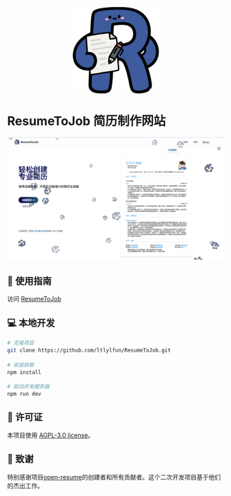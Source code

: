 <div align="center">
  <img src="public\logo-500.png" alt="ResumeToJob Logo" width="200" />
</div>

# ResumeToJob 简历制作网站

<div align="center">
  <img src="public/assets/1.png" alt="ResumeToJob Screenshot" width="800" />
</div>

## 🚀 使用指南

访问 [ResumeToJob](https://resume-to-job.vercel.app/)

## 💻 本地开发

```bash
# 克隆项目
git clone https://github.com/ltlylfun/ResumeToJob.git

# 安装依赖
npm install

# 启动开发服务器
npm run dev
```

## 📄 许可证

本项目使用 [AGPL-3.0 license](LICENSE)。

## 🙏 致谢

特别感谢项目[open-resume](https://github.com/xitanggg/open-resume)的创建者和所有贡献者。这个二次开发项目基于他们的杰出工作。
